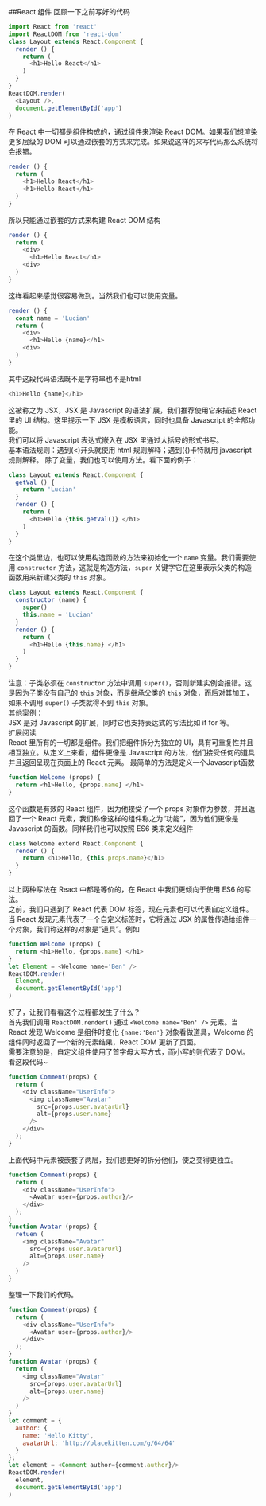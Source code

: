 ##React 组件
回顾一下之前写好的代码
```javascript
import React from 'react'
import ReactDOM from 'react-dom'
class Layout extends React.Component {
  render () {
    return (
      <h1>Hello React</h1>
    )
  }
}
ReactDOM.render(
  <Layout />,
  document.getElementById('app')
)
```
在 React 中一切都是组件构成的，通过组件来渲染 React DOM。如果我们想渲染更多层级的 DOM 可以通过嵌套的方式来完成。如果说这样的来写代码那么系统将会报错。
```javascript
render () {
  return (
    <h1>Hello React</h1>
    <h1>Hello React</h1>
  )
}
```
所以只能通过嵌套的方式来构建 React DOM 结构
```javascript
render () {
  return (
    <div>
      <h1>Hello React</h1>
    <div>
  )
}
```
这样看起来感觉很容易做到。当然我们也可以使用变量。
```javascript
render () {
  const name = 'Lucian'
  return (
    <div>
      <h1>Hello {name}</h1>
    <div>
  )
}
```
其中这段代码语法既不是字符串也不是html
```Javascript
<h1>Hello {name}</h1>
```
这被称之为 JSX，JSX 是 Javascript 的语法扩展，我们推荐使用它来描述 React 里的 UI 结构。这里提示一下 JSX 是模板语言，同时也具备 Javascript 的全部功能。<br>
我们可以将 Javascript 表达式嵌入在 JSX 里通过大括号的形式书写。<br>
基本语法规则：遇到(<)开头就使用 html 规则解释；遇到({)卡特就用 javascript 规则解释。
除了变量，我们也可以使用方法。看下面的例子：
```Javascript
class Layout extends React.Component {
  getVal () {
    return 'Lucian'
  }
  render () {
    return (
      <h1>Hello {this.getVal()} </h1>
    )
  }
}
```
在这个类里边，也可以使用构造函数的方法来初始化一个 `name` 变量。我们需要使用 `constructor` 方法，这就是构造方法，`super` 关键字它在这里表示父类的构造函数用来新建父类的 `this` 对象。
```Javascript
class Layout extends React.Component {
  constructor (name) {
    super()
    this.name = 'Lucian'
  }
  render () {
    return (
      <h1>Hello {this.name} </h1>
    )
  }
}
```
注意：子类必须在 `constructor` 方法中调用 `super()`，否则新建实例会报错。这是因为子类没有自己的 `this` 对象，而是继承父类的 `this` 对象，而后对其加工，如果不调用 `super()` 子类就得不到 `this` 对象。<br>
其他案例：<br>
JSX 是对 Javascript 的扩展，同时它也支持表达式的写法比如 if for 等。<br>
扩展阅读<br>
React 里所有的一切都是组件。我们把组件拆分为独立的 UI，具有可重复性并且相互独立。从定义上来看，组件更像是 Javascript 的方法，他们接受任何的道具并且返回呈现在页面上的 React 元素。
最简单的方法是定义一个Javascript函数
```Javascript
function Welcome (props) {
  return <h1>Hello, {props.name} </h1>
}
```
这个函数是有效的 React 组件，因为他接受了一个 props 对象作为参数，并且返回了一个 React 元素，我们称像这样的组件称之为“功能”，因为他们更像是 Javascript 的函数。同样我们也可以按照 ES6 类来定义组件
```Javascript
class Welcome extend React.Component {
  render () {
    return <h1>Hello, {this.props.name}</h1>
  }
}
```
以上两种写法在 React 中都是等价的，在 React 中我们更倾向于使用 ES6 的写法。<br>
之前，我们只遇到了 React 代表 DOM 标签，现在元素也可以代表自定义组件。当 React 发现元素代表了一个自定义标签时，它将通过 JSX 的属性传递给组件一个对象，我们称这样的对象是”道具”。例如
```Javascript
function Welcome (props) {
  return <h1>Hello, {props.name} </h1>
}
let Element = <Welcome name='Ben' />
ReactDOM.render(
  Element,
  document.getElementById('app')
)
```
好了，让我们看看这个过程都发生了什么？<br>
首先我们调用 `ReactDOM.render()` 通过 `<Welcome name='Ben' />` 元素。当 React 发现 Welcome 是组件时变化 `{name:'Ben'}` 对象看做道具，Welcome 的组件同时返回了一个新的元素结果，React DOM 更新了页面。<br>
需要注意的是，自定义组件使用了首字母大写方式，而小写的则代表了 DOM。<br>
看这段代码~
```Javascript
function Comment(props) {
  return (
    <div className="UserInfo">
      <img className="Avatar"
        src={props.user.avatarUrl}
        alt={props.user.name}
      />
    </div>
  );
}
```
上面代码中元素被嵌套了两层，我们想更好的拆分他们，使之变得更独立。
```Javascript
function Comment(props) {
  return (
    <div className="UserInfo">
      <Avatar user={props.author}/>
    </div>
  );
}
function Avatar (props) {
  retuen (
    <img className="Avatar"
      src={props.user.avatarUrl}
      alt={props.user.name}
    />
  )
}
```
整理一下我们的代码。
```Javascript
function Comment(props) {
  return (
    <div className="UserInfo">
      <Avatar user={props.author}/>
    </div>
  );
}
function Avatar (props) {
  return (
    <img className="Avatar"
      src={props.user.avatarUrl}
      alt={props.user.name}
    />
  )
}
let comment = {
  author: {
    name: 'Hello Kitty',
    avatarUrl: 'http://placekitten.com/g/64/64'
  }
};
let element = <Comment author={comment.author}/>
ReactDOM.render(
  element,
  document.getElementById('app')
)
```
